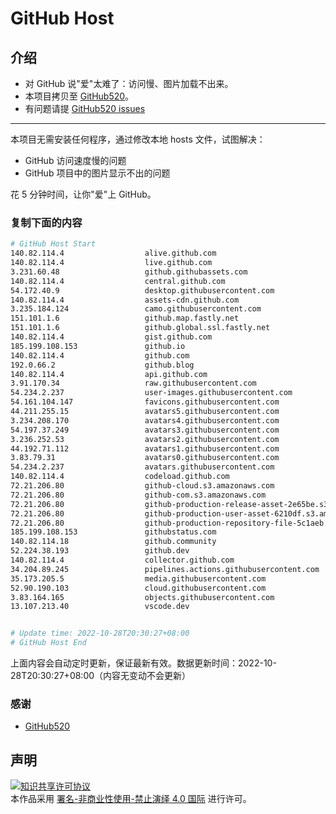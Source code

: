 # GitHub Host
## 介绍
- 对 GitHub 说"爱"太难了：访问慢、图片加载不出来。
- 本项目拷贝至 [GitHub520](https://github.com/521xueweihan/GitHub520)。
- 有问题请提 [GitHub520 issues](https://github.com/521xueweihan/GitHub520/issues/new)

---

本项目无需安装任何程序，通过修改本地 hosts 文件，试图解决：
- GitHub 访问速度慢的问题
- GitHub 项目中的图片显示不出的问题

花 5 分钟时间，让你"爱"上 GitHub。

### 复制下面的内容
```bash
# GitHub Host Start
140.82.114.4                  alive.github.com
140.82.114.4                  live.github.com
3.231.60.48                   github.githubassets.com
140.82.114.4                  central.github.com
54.172.40.9                   desktop.githubusercontent.com
140.82.114.4                  assets-cdn.github.com
3.235.184.124                 camo.githubusercontent.com
151.101.1.6                   github.map.fastly.net
151.101.1.6                   github.global.ssl.fastly.net
140.82.114.4                  gist.github.com
185.199.108.153               github.io
140.82.114.4                  github.com
192.0.66.2                    github.blog
140.82.114.4                  api.github.com
3.91.170.34                   raw.githubusercontent.com
54.234.2.237                  user-images.githubusercontent.com
54.161.104.147                favicons.githubusercontent.com
44.211.255.15                 avatars5.githubusercontent.com
3.234.208.170                 avatars4.githubusercontent.com
54.197.37.249                 avatars3.githubusercontent.com
3.236.252.53                  avatars2.githubusercontent.com
44.192.71.112                 avatars1.githubusercontent.com
3.83.79.31                    avatars0.githubusercontent.com
54.234.2.237                  avatars.githubusercontent.com
140.82.114.4                  codeload.github.com
72.21.206.80                  github-cloud.s3.amazonaws.com
72.21.206.80                  github-com.s3.amazonaws.com
72.21.206.80                  github-production-release-asset-2e65be.s3.amazonaws.com
72.21.206.80                  github-production-user-asset-6210df.s3.amazonaws.com
72.21.206.80                  github-production-repository-file-5c1aeb.s3.amazonaws.com
185.199.108.153               githubstatus.com
140.82.114.18                 github.community
52.224.38.193                 github.dev
140.82.114.4                  collector.github.com
34.204.89.245                 pipelines.actions.githubusercontent.com
35.173.205.5                  media.githubusercontent.com
52.90.190.103                 cloud.githubusercontent.com
3.83.164.165                  objects.githubusercontent.com
13.107.213.40                 vscode.dev


# Update time: 2022-10-28T20:30:27+08:00
# GitHub Host End

```
上面内容会自动定时更新，保证最新有效。数据更新时间：2022-10-28T20:30:27+08:00（内容无变动不会更新）

### 感谢

- [GitHub520](https://github.com/521xueweihan/GitHub520)

## 声明
<a rel="license" href="https://creativecommons.org/licenses/by-nc-nd/4.0/deed.zh"><img alt="知识共享许可协议" style="border-width: 0" src="https://licensebuttons.net/l/by-nc-nd/4.0/88x31.png"></a><br>本作品采用 <a rel="license" href="https://creativecommons.org/licenses/by-nc-nd/4.0/deed.zh">署名-非商业性使用-禁止演绎 4.0 国际</a> 进行许可。
